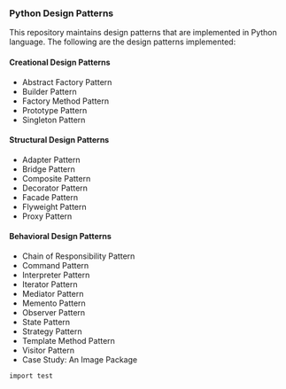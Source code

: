 ### Python Design Patterns

This repository maintains design patterns that are implemented in Python language. The following are the design patterns implemented:

#### Creational Design Patterns
  - Abstract Factory Pattern
  - Builder Pattern
  - Factory Method Pattern
  - Prototype Pattern
  - Singleton Pattern
  
#### Structural Design Patterns
  - Adapter Pattern
  - Bridge Pattern
  - Composite Pattern
  - Decorator Pattern
  - Facade Pattern
  - Flyweight Pattern
  - Proxy Pattern
 

#### Behavioral Design Patterns
  - Chain of Responsibility Pattern
  - Command Pattern
  - Interpreter Pattern
  - Iterator Pattern
  - Mediator Pattern
  - Memento Pattern
  - Observer Pattern
  - State Pattern
  - Strategy Pattern
  - Template Method Pattern
  - Visitor Pattern
  - Case Study: An Image Package

```markdown
import test
